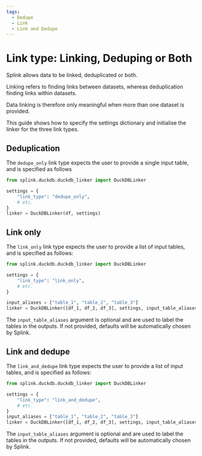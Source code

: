 ```yaml
---
tags:
  - Dedupe
  - Link
  - Link and Dedupe
---
```


# Link type: Linking, Deduping or Both

Splink allows data to be linked, deduplicated or both.

Linking refers to finding links between datasets, whereas deduplication finding links within datasets.

Data linking is therefore only meaningful when more than one dataset is provided.

This guide shows how to specify the settings dictionary and initialise the linker for the three link types.

## Deduplication

The `dedupe_only` link type expects the user to provide a single input table, and is specified as follows

```python
from splink.duckdb.duckdb_linker import DuckDBLinker

settings = {
    "link_type": "dedupe_only",
    # etc.
}
linker = DuckDBLinker(df, settings)

```

## Link only

The `link_only` link type expects the user to provide a list of input tables, and is specified as follows:

```python
from splink.duckdb.duckdb_linker import DuckDBLinker

settings = {
    "link_type": "link_only",
    # etc.
}

input_aliases = ["table_1", "table_2", "table_3"]
linker = DuckDBLinker([df_1, df_2, df_3], settings, input_table_aliases=input_aliases)
```

The `input_table_aliases` argument is optional and are used to label the tables in the outputs. If not provided, defaults will be automatically chosen by Splink.

## Link and dedupe

The `link_and_dedupe` link type expects the user to provide a list of input tables, and is specified as follows:

```python
from splink.duckdb.duckdb_linker import DuckDBLinker

settings = {
    "link_type": "link_and_dedupe",
    # etc.
}
input_aliases = ["table_1", "table_2", "table_3"]
linker = DuckDBLinker([df_1, df_2, df_3], settings, input_table_aliases=input_aliases)
```

The `input_table_aliases` argument is optional and are used to label the tables in the outputs. If not provided, defaults will be automatically chosen by Splink.
